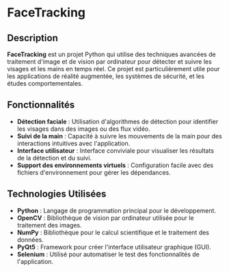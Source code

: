 # FaceTracking

## Description

**FaceTracking** est un projet Python qui utilise des techniques avancées de traitement d'image et de vision par ordinateur pour détecter et suivre les visages et les mains en temps réel. Ce projet est particulièrement utile pour les applications de réalité augmentée, les systèmes de sécurité, et les études comportementales.

## Fonctionnalités

- **Détection faciale** : Utilisation d'algorithmes de détection pour identifier les visages dans des images ou des flux vidéo.
- **Suivi de la main** : Capacité à suivre les mouvements de la main pour des interactions intuitives avec l'application.
- **Interface utilisateur** : Interface conviviale pour visualiser les résultats de la détection et du suivi.
- **Support des environnements virtuels** : Configuration facile avec des fichiers d'environnement pour gérer les dépendances.

## Technologies Utilisées

- **Python** : Langage de programmation principal pour le développement.
- **OpenCV** : Bibliothèque de vision par ordinateur utilisée pour le traitement des images.
- **NumPy** : Bibliothèque pour le calcul scientifique et le traitement des données.
- **PyQt5** : Framework pour créer l'interface utilisateur graphique (GUI).
- **Selenium** : Utilisé pour automatiser le test des fonctionnalités de l'application.
